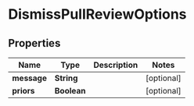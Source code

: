 # DismissPullReviewOptions

## Properties
Name | Type | Description | Notes
------------ | ------------- | ------------- | -------------
**message** | **String** |  |  [optional]
**priors** | **Boolean** |  |  [optional]
